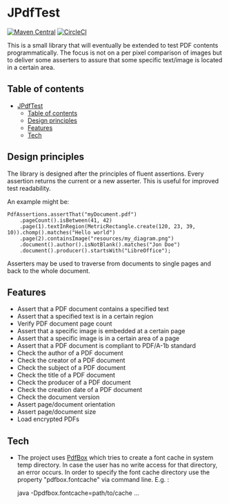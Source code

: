 # JPdfTest

[![Maven Central](https://maven-badges.herokuapp.com/maven-central/io.github.derkrischan/jpdftest/badge.svg)](https://maven-badges.herokuapp.com/maven-central/io.github.derkrischan/jpdftest)
[![CircleCI](https://circleci.com/gh/derKrischan/jpdftest/tree/master.svg?style=svg)](https://circleci.com/gh/derKrischan/jpdftest/tree/master)

This is a small library that will eventually be extended to test PDF contents programmatically. The focus is not on a per pixel comparison of images but to deliver some asserters to assure that some specific text/image is located in a certain area. 

## Table of contents

<!-- START doctoc generated TOC please keep comment here to allow auto update -->
<!-- DON'T EDIT THIS SECTION, INSTEAD RE-RUN doctoc TO UPDATE -->


- [JPdfTest](#JPdfTest)
	- [Table of contents](#Table-of-contents)
	- [Design principles](#Design-principles)
	- [Features](#Features)
	- [Tech](#Tech)

<!-- END doctoc generated TOC please keep comment here to allow auto update -->

## Design principles

The library is designed after the principles of fluent assertions. Every assertion returns the current or a new asserter. This is useful for improved test readability.

An example might be:

	PdfAssertions.assertThat("myDocument.pdf")
		.pageCount().isBetween(41, 42)
		.page(1).textInRegion(MetricRectangle.create(120, 23, 39, 10)).chomp().matches("Hello world")
		.page(2).containsImage("resources/my_diagram.png")
		.document().author().isNotBlank().matches("Jon Doe")
		.document().producer().startsWith("LibreOffice");
		
Asserters may be used to traverse from documents to single pages and back to the whole document. 

## Features

* Assert that a PDF document contains a specified text
* Assert that a specified text is in a certain region
* Verify PDF document page count 
* Assert that a specific image is embedded at a certain page
* Assert that a specific image is in a certain area of a page
* Assert that a PDF document is compliant to PDF/A-1b standard
* Check the author of a PDF document
* Check the creator of a PDF document
* Check the subject of a PDF document
* Check the title of a PDF document
* Check the producer of a PDF document
* Check the creation date of a PDF document
* Check the document version
* Assert page/document orientation
* Assert page/document size
* Load encrypted PDFs

## Tech

* The project uses [PdfBox](https://pdfbox.apache.org/) which tries to create a font cache in system temp directory. In case the user has no write access for that directory, an error occurs. In order to specify the font cache directory use the property "pdfbox.fontcache" via command line. E.g. :

	java -Dpdfbox.fontcache=path/to/cache ...
